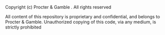 Copyright (c) Procter & Gamble . All rights reserved

All content of this repository is proprietary and confidential,
and belongs to Procter & Gamble. Unauthorized copying of this code,
via any medium, is strictly prohibited

